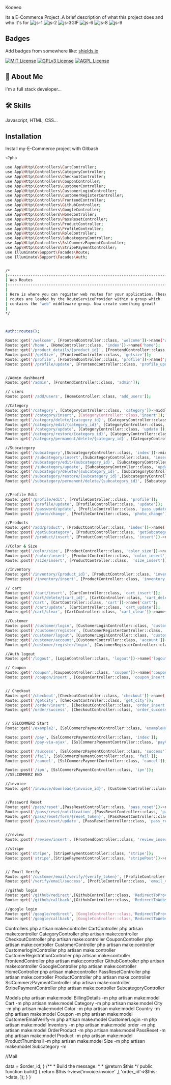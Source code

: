 Kodeeo

Its a E-Commerce Project .A brief description of what this project does and who it's for
![js-1](https://user-images.githubusercontent.com/97294949/212993229-f7ec515d-d132-489c-9fe0-7f10fa7cfc27.GIF)
![js-2](https://user-images.githubusercontent.com/97294949/212993290-db5bec1b-6aa5-483e-bfe8-c031986e4f9e.GIF)
![js-3GIF](https://user-images.githubusercontent.com/97294949/212993335-6d23dd10-3892-4723-8778-4c3ecd704c0e.GIF)
![js-6](https://user-images.githubusercontent.com/97294949/212993393-ad6efa30-b50c-407b-94ab-ae66934120bb.GIF)
![js-8](https://user-images.githubusercontent.com/97294949/212993439-7a28b524-321b-4bd0-96c5-3574062b93a5.GIF)
![js-9](https://user-images.githubusercontent.com/97294949/212993477-31d66a02-bf34-4002-9bd3-9965bde42f73.GIF)


## Badges

Add badges from somewhere like: [shields.io](https://shields.io/)

[![MIT License](https://img.shields.io/badge/License-MIT-green.svg)](https://choosealicense.com/licenses/mit/)
[![GPLv3 License](https://img.shields.io/badge/License-GPL%20v3-yellow.svg)](https://opensource.org/licenses/)
[![AGPL License](https://img.shields.io/badge/license-AGPL-blue.svg)](http://www.gnu.org/licenses/agpl-3.0)


## 🚀 About Me
I'm a full stack developer...


## 🛠 Skills
Javascript, HTML, CSS...


## Installation

Install my-E-Commerce project with Gitbash

```bash
<?php

use App\Http\Controllers\CartController;
use App\Http\Controllers\CategoryController;
use App\Http\Controllers\CheckoutController;
use App\Http\Controllers\CouponController;
use App\Http\Controllers\CustomerController;
use App\Http\Controllers\CustomerLoginController;
use App\Http\Controllers\CustomerRegisterController;
use App\Http\Controllers\FrontendController;
use App\Http\Controllers\GithubController;
use App\Http\Controllers\GoogleController;
use App\Http\Controllers\HomeController;
use App\Http\Controllers\PassResetController;
use App\Http\Controllers\ProductController;
use App\Http\Controllers\ProfileController;
use App\Http\Controllers\RoleController;
use App\Http\Controllers\SubcategoryController;
use App\Http\Controllers\SslCommerzPaymentController;
use App\Http\Controllers\StripePaymentController;
use Illuminate\Support\Facades\Route;
use Illuminate\Support\Facades\Auth;


/*
|--------------------------------------------------------------------------
| Web Routes
|--------------------------------------------------------------------------
|
| Here is where you can register web routes for your application. These
| routes are loaded by the RouteServiceProvider within a group which
| contains the "web" middleware group. Now create something great!
|
*/



Auth::routes();

Route::get('/welcome', [FrontendController::class, 'welcome'])->name('welcome');
Route::get('/home', [HomeController::class, 'index'])->name('home');
Route::get('/product_details/{product_id}', [FrontendController::class, 'product_details'])->name('product.details');
Route::post('/getSize', [FrontendController::class, 'getsize']);
Route::get('/profile', [FrontendController::class, 'profile'])->name('profile');
Route::post('/profile/update', [FrontendController::class, 'profile_update']);


//Admin dashboard
Route::get('/admin', [FrontendController::class, 'admin']);

// users
Route::post('/add/users', [HomeController::class, 'add_users']);

//Category
Route::get('/category', [CategoryController::class, 'category'])->middleware('mail_role');
Route::post('/category/insert', [CategoryController::class,'insert']);
Route::get('/category/delete/{category_id}', [CategoryController::class, 'delete']);
Route::get('/category/edit/{category_id}', [CategoryController::class, 'edit']);
Route::post('/category/update', [CategoryController::class, 'update']);
Route::get('/category/restore/{category_id}', [CategoryController::class, 'restore']);
Route::get('/category/permanent/delete/{category_id}', [CategoryController::class, 'p_delete']);

//Subcategory
Route::get('/subcategory',[SubcategoryController::class, 'index'])->middleware('mail_role');
Route::post('/subcategory/insert',[SubcategoryController::class, 'insert']);
Route::get('/subcategory/edit/{subcategory_id}', [SubcategoryController::class, 'edit']);
Route::post('/subcategory/update', [SubcategoryController::class, 'update']);
Route::get('/subcategory/delete/{subcategory_id}', [SubcategoryController::class, 'delete']);
Route::get('/subcategory/restore/{subcategory_id}',[SubcategoryController::class, 'restore']);
Route::get('/subcategory/permanent/delete/{subcategory_id}', [SubcategoryController::class, 'p_delete']);


//Profile Edit 
Route::get('/profile/edit', [ProfileController::class, 'profile']);
Route::post('/profile/update', [ProfileController::class, 'update']);
Route::post('/password/update', [ProfileController::class, 'pass_update']);
Route::post('/photo/change', [ProfileController::class, 'photo_change']); 

//Products
Route::get('/add/product', [ProductController::class, 'index'])->name('add.product');
Route::post('/getSubcategory', [ProductController::class, 'getSubcategory']);
Route::post('/product/insert', [ProductController::class, 'insert'])->name('product.insert');

//Color & Size
Route::get('/color/size', [ProductController::class, 'color_size'])->name('color.size');
Route::post('/color/insert', [ProductController::class, 'color_insert']);
Route::post('/size/insert', [ProductController::class,  'size_insert']);

//Inventory
Route::get('/inventory/{product_id}', [ProductController::class, 'inventory'])->name('inventory');
Route::post('/inventory/insert', [ProductController::class, 'inventory_insert']);

// cart 
Route::post('/cart/insert', [CartController::class, 'cart_insert']);
Route::get('/cart/delete/{cart_id}', [CartController::class, 'cart_delete'])->name('cart.delete');
Route::get('/cart', [CartController::class, 'cart'])->name('cart');
Route::post('/cart/update', [CartController::class, 'cart_update']);
Route::get('/cart/clear', [CartController::class, 'cart_clear'])->name('cart.clear');

//Customer 
Route::post('/customer/login', [CustomerLoginController::class, 'customer_login']);
Route::post('/customer/register', [CustomerRegisterController::class, 'customer_register']);
Route::get('/customer/logout', [CustomerLoginController::class, 'customer_logout'])->name('customer.logout');
Route::get('/customer/account',[CustomerController::class, 'account'])->name('customer.account');
Route::get('/customer/register/login', [CustomerRegisterController::class, 'customer_reg'])->name('login_register');

//Auth logout
Route::get('/logout', [LoginController::class, 'logout'])->name('logout');

// Coupon
Route::get('/coupon',[CouponController::class, 'coupon'])->name('coupon'); 
Route::post('/coupon/insert', [CouponController::class, 'coupon_insert']);


// Checkout 
Route::get('/checkout',[CheckoutController::class, 'checkout'])->name('checkout');
Route::post('/getcity', [CheckoutController::class, 'get_city']);
Route::post('/order/insert', [CheckoutController::class, 'order_insert']);
Route::get('/order/success', [CheckoutController::class, 'order_success'])->name('order.success');


// SSLCOMMERZ Start
Route::get('/example2', [SslCommerzPaymentController::class, 'exampleHostedCheckout']);

Route::post('/pay', [SslCommerzPaymentController::class, 'index']);
Route::post('/pay-via-ajax', [SslCommerzPaymentController::class, 'payViaAjax']);

Route::post('/success', [SslCommerzPaymentController::class, 'success']);
Route::post('/fail', [SslCommerzPaymentController::class, 'fail']);
Route::post('/cancel', [SslCommerzPaymentController::class, 'cancel']);

Route::post('/ipn', [SslCommerzPaymentController::class, 'ipn']);
//SSLCOMMERZ END

//invoice
Route::get('/invoice/download/{invoice_id}', [CustomerController::class, 'invoice_download'])->name('invoice.download');


//Password Reset
Route::get('/pass/reset',[PassResetController::class, 'pass_reset'])->name('pass.reset');
Route::post('/pass/reset/notification',[PassResetController::class, 'pass_reset_notification'])->name('pass.reset.notification');
Route::get('/pass/reset/form/{reset_token}', [PassResetController::class, 'pass_reset_form'])->name('pass.reset.form');
Route::post('/pass/reset/update', [PassResetController::class, 'pass_reset_update'])->name('pass.reset.update');


//review
Route::post('/review/insert', [FrontendController::class, 'review_insert'])->name('review.insert');

//stripe
Route::get('stripe', [StripePaymentController::class, 'stripe']);
Route::post('stripe',[StripePaymentController::class, 'stripePost'])->name('stripe.post');


// Email Verify
Route::get('/customer/email/verify/{verify_token}', [ProfileController::class, 'email_verify']);
Route::get('/verify/email/success', [ProfileController::class, 'email_verify_success']);

//github login
Route::get('/github/redirect',[GithubController::class, 'RedirectToProvider']);
Route::get('/github/callback',[GithubController::class, 'RedirectToWebsite']);

//google login
Route::get('/google/redirect', [GoogleController::class,'RedirectToProvider']);
Route::get('/google/callback', [GoogleController::class,'RedirectToWebsite']);
```
Controllers
php artisan make:controller CartController
php artisan make:controller CategoryController
php artisan make:controller CheckoutController
php artisan make:controller CouponController
php artisan make:controller CustomerController
php artisan make:controller CustomerloginController
php artisan make:controller CustomerRegistrationController
php artisan make:controller FrontendController
php artisan make:controller GithubController
php artisan make:controller GooogleController
php artisan make:controller HomeController
php artisan make:controller PassResetController
php artisan make:controller ProductController
php artisan make:controller SslCommerzPaymentController
php artisan make:controller StripePaymentController
php artisan make:controller SubcategoryController

 Models
php artisan make:model BillingDetails -m
php artisan make:model Cart -m
php artisan make:model Category -m
php artisan make:model City -m
php artisan make:model Color -m
php artisan make:model Country -m
php artisan make:model Coupon -m
php artisan make:model CustomerEmailVerify-m
php artisan make:model CustomerLogin -m
php artisan make:model Inventory -m
php artisan make:model order -m
php artisan make:model OrderProduct -m
php artisan make:model PassReset -m
php artisan make:model Product -m
php artisan make:model ProductThumbnail -m
php artisan make:model Size -m
php artisan make:model Subcategory -m

//Mail
<?php

namespace App\Mail;

use Illuminate\Bus\Queueable;
use Illuminate\Contracts\Queue\ShouldQueue;
use Illuminate\Mail\Mailable;
use Illuminate\Queue\SerializesModels;

class InvoiceMail extends Mailable
{
    use Queueable, SerializesModels;

    /**
     * Create a new message instance.
     *
     * @return void
     */
    protected $data='';
    public function __construct($order_id)
    {
        $this->data = $order_id;
    }

    /**
     * Build the message.
     *
     * @return $this
     */
    public function build()
    {
        return $this->view('invoice.invoice' ,[
            'order_id'=>$this->data,
        ]);
    }
}
